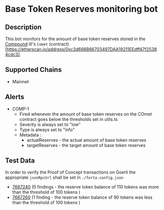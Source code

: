 # Base Token Reserves monitoring bot

## Description

This bot monitors for the amount of base token reserves stored in the [Compound](https://compound.finance/) III's `Comet` (contract)[https://etherscan.io/address/0xc3d688B66703497DAA19211EEdff47f25384cdc3].
## Supported Chains
- Mainnet
  
## Alerts

- COMP-1
  - Fired whenever the amount of base token reserves on the COmet contract goes below the thresholds set in utils.ts
  - Severity is always set to "low" 
  - Type is always set to "info"
  - Metadata :
    - actualReserves - the actual amount of base token reserves
    - targetReserves - the target amount of base token reserves

## Test Data

In order to verify the Proof of Concept transactions on Goerli the appropriate `jsonRpcUrl` shall be set in `./forta.config.json`

- [7667240](https://goerli.etherscan.io/block/7597753) (0 findings - the reserve token balance of 110 tokens was more than the threshold of 100 tokens )
- [7667260](https://goerli.etherscan.io/block/7667260) (1 finding - the reserve token balance of 90 tokens was less than the threshold of 100 tokens )
